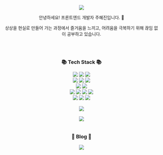 <div align="center">
<img src="https://capsule-render.vercel.app/api?type=waving&color=gradient&height=200&section=header&text=Juhyejin%20Github&fontSize=50" /> <br/>
  <p> 안녕하세요! 프론트엔드 개발자 주혜진입니다. 🤗 </p>
  <p>상상을 현실로 만들어 가는 과정에서 즐거움을 느끼고, 어려움을 극복하기 위해 끊임 없이 공부하고 있습니다.<p>
  <br><br>
  <h3>📚 Tech Stack 📚</h3>
	<img src="https://img.shields.io/badge/HTML5-E34F26?style=flat&logo=HTML5&logoColor=white" />
  <img src="https://img.shields.io/badge/CSS3-1572B6?style=flat&logo=CSS3&logoColor=white" />
  <img src="https://img.shields.io/badge/JavaScript-f7df1e?style=flat&logo=JavaScript&logoColor=white" /><br/>
  <img src="https://img.shields.io/badge/Node.js-339933?style=flat&logo=Node.js&logoColor=white" />
  <img src="https://img.shields.io/badge/Express-000000?style=flat&logo=Express&logoColor=white" />
    <img src="https://img.shields.io/badge/Socket.io-000000?style=flat&logo=Socket.io&logoColor=white" /><br/>
  <img src="https://img.shields.io/badge/Vue.js-4fc08d?style=flat&logo=Vue.js&logoColor=white" />
  <img src="https://img.shields.io/badge/React-61dafb?style=flat&logo=React&logoColor=white" /><br/>
  <img src="https://img.shields.io/badge/Scss-cc6699?style=flat&logo=Sass&logoColor=white" />
  <img src="https://img.shields.io/badge/Vuetify-1867c0?style=flat&logo=Vuetify&logoColor=white" />
  <img src="https://img.shields.io/badge/Storybook-ff4785?style=flat&logo=Storybook&logoColor=white" />
  <img src="https://img.shields.io/badge/styled-components-db7093?style=flat&logo=styled-components&logoColor=white" /><br/>
  <img src="https://img.shields.io/badge/Git-f05032?style=flat&logo=Git&logoColor=white" />
  <img src="https://img.shields.io/badge/GitHub-181717?style=flat&logo=GitHub&logoColor=white" />
  <img src="https://img.shields.io/badge/Notion-000000?style=flat&logo=Notion&logoColor=white" /><br><br>
  <img src="https://github-readme-stats.vercel.app/api/top-langs/?username=juhyejin&layout=compact&theme=dracula"><br><br>
  <img src="https://github-readme-stats.vercel.app/api?username=juhyejin&show_icons=true&theme=dracula">
  <br><br>
  
  <h3>📖 Blog 📖</h3>
  <a href="https://juhyejin.tistory.com/"><img src="https://img.shields.io/badge/Tistory-000000?style=flat-square&logo=Tistory&logoColor=white"/></a>
</div>
